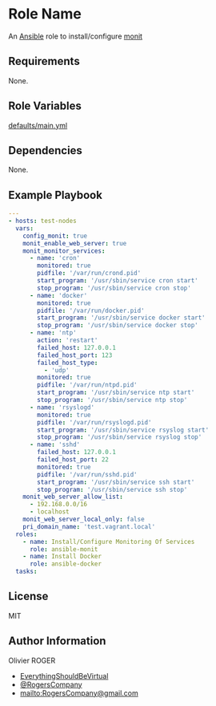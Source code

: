 # Role Name

An [Ansible](https://www.ansible.com) role to install/configure [monit](https://mmonit.com/monit/)

## Requirements

None.

## Role Variables

[defaults/main.yml](defaults/main.yml)

## Dependencies

None.

## Example Playbook

```yaml
---
- hosts: test-nodes
  vars:
    config_monit: true
    monit_enable_web_server: true
    monit_monitor_services:
      - name: 'cron'
        monitored: true
        pidfile: '/var/run/crond.pid'
        start_program: '/usr/sbin/service cron start'
        stop_program: '/usr/sbin/service cron stop'
      - name: 'docker'
        monitored: true
        pidfile: '/var/run/docker.pid'
        start_program: '/usr/sbin/service docker start'
        stop_program: '/usr/sbin/service docker stop'
      - name: 'ntp'
        action: 'restart'
        failed_host: 127.0.0.1
        failed_host_port: 123
        failed_host_type:
          - 'udp'
        monitored: true
        pidfile: '/var/run/ntpd.pid'
        start_program: '/usr/sbin/service ntp start'
        stop_program: '/usr/sbin/service ntp stop'
      - name: 'rsyslogd'
        monitored: true
        pidfile: '/var/run/rsyslogd.pid'
        start_program: '/usr/sbin/service rsyslog start'
        stop_program: '/usr/sbin/service rsyslog stop'
      - name: 'sshd'
        failed_host: 127.0.0.1
        failed_host_port: 22
        monitored: true
        pidfile: '/var/run/sshd.pid'
        start_program: '/usr/sbin/service ssh start'
        stop_program: '/usr/sbin/service ssh stop'
    monit_web_server_allow_list:
      - 192.168.0.0/16
      - localhost
    monit_web_server_local_only: false
    pri_domain_name: 'test.vagrant.local'
  roles:
    - name: Install/Configure Monitoring Of Services
      role: ansible-monit
    - name: Install Docker
      role: ansible-docker
  tasks:
```

## License

MIT

## Author Information

Olivier ROGER

-   [EverythingShouldBeVirtual](http://everythingshouldbevirtual.com)
-   [@RogersCompany](https://www.twitter.com/RogersCompany)
-   <mailto:RogersCompany@gmail.com>
